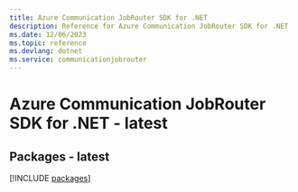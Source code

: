 ```yaml
---
title: Azure Communication JobRouter SDK for .NET
description: Reference for Azure Communication JobRouter SDK for .NET
ms.date: 12/06/2023
ms.topic: reference
ms.devlang: dotnet
ms.service: communicationjobrouter
---
```

# Azure Communication JobRouter SDK for .NET - latest
## Packages - latest
[!INCLUDE [packages](communication-jobrouter-index.md)]